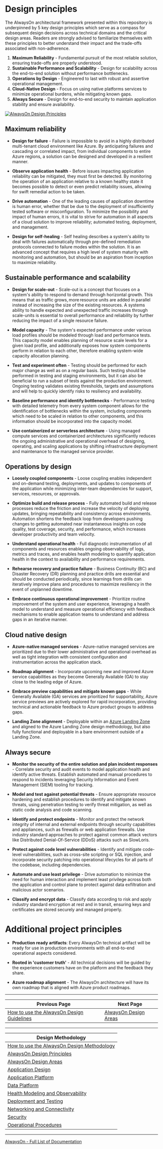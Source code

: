 # Design principles

The AlwaysOn architectural framework presented within this repository is underpinned by 5 key design principles which serve as a compass for subsequent design decisions across technical domains and the critical design areas. Readers are strongly advised to familiarize themselves with these principles to better understand their impact and the trade-offs associated with non-adherence.

1. **Maximum Reliability** - Fundamental pursuit of the most reliable solution, ensuring trade-offs are properly understood.
1. **Sustainable Performance and Scalability** - Design for scalability across the end-to-end solution without performance bottlenecks.
1. **Operations by Design** - Engineered to last with robust and assertive operational management.
1. **Cloud-Native Design** - Focus on using native platforms services to minimize operational burdens, while mitigating known gaps.
1. **Always Secure** - Design for end-to-end security to maintain application stability and ensure availability.

[![AlwaysOn Design Principles](/docs/media/alwayson-design-principles.png "AlwaysOn Design Principles")](./Principles.md)

## Maximum reliability

- **Design for failure** - Failure is impossible to avoid in a highly distributed multi-tenant cloud environment like Azure. By anticipating failures and cascading or correlated impact, from individual components to entire Azure regions, a solution can be designed and developed in a resilient manner.

- **Observe application health** - Before issues impacting application reliability can be mitigated, they must first be detected. By monitoring the operation of an application relative to a known healthy state it becomes possible to detect or even predict reliability issues, allowing for swift remedial action to be taken.

- **Drive automation** - One of the leading causes of application downtime is human error, whether that be due to the deployment of insufficiently tested software or misconfiguration. To minimize the possibility and impact of human errors, it is vital to strive for automation in all aspects of a cloud solution to improve reliability; automated testing, deployment, and management.

- **Design for self-healing** - Self healing describes a system's ability to deal with failures automatically through pre-defined remediation protocols connected to failure modes within the solution. It is an advanced concept that requires a high level of system maturity with monitoring and automation, but should be an aspiration from inception to maximize reliability.

## Sustainable performance and scalability

- **Design for scale-out** - Scale-out is a concept that focuses on a system's ability to respond to demand through horizontal growth. This means that as traffic grows, more resource units are added in parallel instead of increasing the size of the existing resources. A systems ability to handle expected and unexpected traffic increases through scale-units is essential to overall performance and reliability by further reducing the impact of a single resource failure.

- **Model capacity** - The system's expected performance under various load profiles should be modeled through load and performance tests. This capacity model enables planning of resource scale levels for a given load profile, and additionally exposes how system components perform in relation to each other, therefore enabling system-wide capacity allocation planning.

- **Test and experiment often** - Testing should be performed for each major change as well as on a regular basis. Such testing should be performed in testing and staging environments, but it can also be beneficial to run a subset of tests against the production environment. Ongoing testing validates existing thresholds, targets and assumptions and will help to quickly identify risks to resiliency and availability.

- **Baseline performance and identify bottlenecks** - Performance testing with detailed telemetry from every system component allows for the identification of bottlenecks within the system, including components which need to be scaled in relation to other components, and this information should be incorporated into the capacity model.

- **Use containerized or serverless architecture** - Using managed compute services and containerized architectures significantly reduces the ongoing administrative and operational overhead of designing, operating, and scaling applications by shifting infrastructure deployment and maintenance to the managed service provider.

## Operations by design

- **Loosely coupled components** - Loose coupling enables independent and on-demand testing, deployments, and updates to components of the application while minimizing inter-team dependencies for support, services, resources, or approvals.

- **Optimize build and release process** - Fully automated build and release processes reduce the friction and increase the velocity of deploying updates, bringing repeatability and consistency across environments. Automation shortens the feedback loop from developers pushing changes to getting automated near instantaneous insights on code quality, test coverage, security, and performance, which increases developer productivity and team velocity.

- **Understand operational health** - Full diagnostic instrumentation of all components and resources enables ongoing observability of logs, metrics and traces, and enables health modeling to quantify application health in the context to availability and performance requirements.

- **Rehearse recovery and practice failure** - Business Continuity (BC) and Disaster Recovery (DR) planning and practice drills are essential and should be conducted periodically, since learnings from drills can iteratively improve plans and procedures to maximize resiliency in the event of unplanned downtime.

- **Embrace continuous operational improvement** - Prioritize routine improvement of the system and user experience, leveraging a health model to understand and measure operational efficiency with feedback mechanisms to enable application teams to understand and address gaps in an iterative manner.

## Cloud native design

- **Azure-native managed services** - Azure-native managed services are prioritized due to their lower administrative and operational overhead as well as tight integration with consistent configuration and instrumentation across the application stack.

- **Roadmap alignment** - Incorporate upcoming new and improved Azure service capabilities as they become Generally Available (GA) to stay close to the leading edge of Azure.

- **Embrace preview capabilities and mitigate known gaps** - While Generally Available (GA) services are prioritized for supportability, Azure service previews are actively explored for rapid incorporation, providing technical and actionable feedback to Azure product groups to address gaps.

- **Landing Zone alignment** - Deployable within an [Azure Landing Zone](https://docs.microsoft.com/azure/cloud-adoption-framework/ready/landing-zone/) and aligned to the Azure Landing Zone design methodology, but also fully functional and  deployable in a bare environment outside of a Landing Zone.

## Always secure

- **Monitor the security of the entire solution and plan incident responses** - Correlate security and audit events to model application health and identify active threats. Establish automated and manual procedures to respond to incidents leveraging Security Information and Event Management (SIEM) tooling for tracking.

- **Model and test against potential threats** - Ensure appropriate resource hardening and establish procedures to identify and mitigate known threats, using penetration testing to verify threat mitigation, as well as static code analysis and code scanning.

- **Identify and protect endpoints** - Monitor and protect the network integrity of internal and external endpoints through security capabilities and appliances, such as firewalls or web application firewalls. Use industry standard approaches to protect against common attack vectors like Distributed Denial-Of-Service (DDoS) attacks such as SlowLoris.

- **Protect against code level vulnerabilities** - Identify and mitigate code-level vulnerabilities, such as cross-site scripting or SQL injection, and incorporate security patching into operational lifecycles for all parts of the codebase, including dependencies.

- **Automate and use least privilege** - Drive automation to minimize the need for human interaction and implement least privilege across both the application and control plane to protect against data exfiltration and malicious actor scenarios.

- **Classify and encrypt data** - Classify data according to risk and apply industry standard encryption at rest and in transit, ensuring keys and certificates are stored securely and managed properly.

# Additional project principles

- **Production ready artifacts**: Every AlwaysOn technical artifact will be ready for use in production environments with all end-to-end operational aspects considered.

- **Rooted in 'customer truth'** - All technical decisions will be guided by the experience customers have on the platform and the feedback they share.

- **Azure roadmap alignment** - The AlwaysOn architecture will have its own roadmap that is aligned with Azure product roadmaps.

---

|Previous Page|Next Page|
|--|--|
|[How to use the AlwaysOn Design Guidelines](./README.md)|[AlwaysOn Design Areas](./Design-Areas.md)

---

|Design Methodology|
|--|
|[How to use the AlwaysOn Design Methodology](./README.md)
|[AlwaysOn Design Principles](./Principles.md)
|[AlwaysOn Design Areas](./Design-Areas.md)
|[Application Design](./App-Design.md)
|[Application Platform](./App-Platform.md)
|[Data Platform](./Data-Platform.md)
|[Health Modeling and Observability](./Health-Modeling.md)
|[Deployment and Testing](./Deployment-Testing.md)
|[Networking and Connectivity](./Networking.md)
|[Security](./Security.md)
|[Operational Procedures](./Operational-Procedures.md)

---

[AlwaysOn - Full List of Documentation](/docs/README.md)
